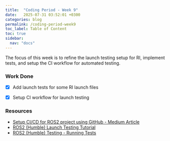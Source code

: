 ```yaml
---
title:  "Coding Period - Week 9"
date:   2025-07-31 03:52:01 +0300
categories: blog
permalink: /coding-period-week9
toc_label: Table of Content
toc: true
sidebar:
  nav: "docs"
---
```


The focus of this week is to refine the launch testing setup for RI, implement tests, and setup the CI workflow for automated testing.


### Work Done
- [X] Add launch tests for some RI launch files
- [X] Setup CI workflow for launch testing


### Resources
- [Setup CI/CD for ROS2 project using GitHub - Medium Article](https://medium.com/@shantanuparab99/setup-ci-cd-for-a-ros2-project-using-github-121d62bae348)
- [ROS2 (Humble) Launch Testing Tutorial](https://docs.ros.org/en/humble/Tutorials/Intermediate/Testing/Integration.html)
- [ROS2 (Humble) Testing - Running Tests](https://docs.ros.org/en/humble/Tutorials/Intermediate/Testing/CLI.html)